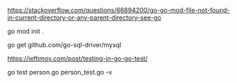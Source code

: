 https://stackoverflow.com/questions/66894200/go-go-mod-file-not-found-in-current-directory-or-any-parent-directory-see-go

go mod init <modulename>.

go get github.com/go-sql-driver/mysql


https://ieftimov.com/post/testing-in-go-go-test/

go test person.go person_test.go -v
